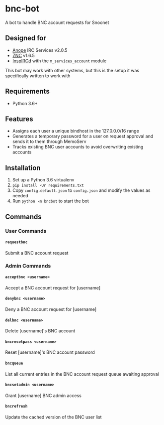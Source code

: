 # bnc-bot
A bot to handle BNC account requests for Snoonet

## Designed for
- [Anope](https://anope.org) IRC Services v2.0.5
- [ZNC](https://znc.in) v1.6.5
- [InspIRCd](https://inspircd.org) with the `m_services_account` module

This bot may work with other systems, but this is the setup it was specifically written to work with

## Requirements
- Python 3.6+

## Features
- Assigns each user a unique bindhost in the 127.0.0.0/16 range
- Generates a temporary password for a user on request approval and sends it to them through MemoServ
- Tracks existing BNC user accounts to avoid overwriting existing accounts

## Installation
1. Set up a Python 3.6 virtualenv
2. `pip install -Ur requirements.txt`
3. Copy `config.default.json` to `config.json` and modify the values as needed
4. Run `python -m bncbot` to start the bot

## Commands
### User Commands
#### `requestbnc`
Submit a BNC account request

### Admin Commands
#### `acceptbnc <username>`
Accept a BNC account request for [username]

#### `denybnc <username>`
Deny a BNC account request for [username]

#### `delbnc <username>`
Delete [username]'s BNC account

#### `bncresetpass <username>`
Reset [username]'s BNC account password

#### `bncqueue`
List all current entries in the BNC account request queue awaiting approval

#### `bncsetadmin <username>`
Grant [username] BNC admin access

#### `bncrefresh`
Update the cached version of the BNC user list


